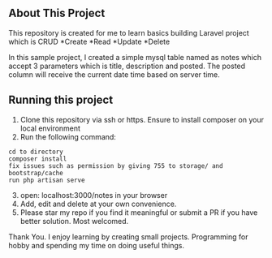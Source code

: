 ## About This Project
This repository is created for me to learn basics building Laravel project which is CRUD
    *Create
    *Read
    *Update
    *Delete

In this sample project, I created a simple mysql table named as notes which accept 3 parameters which is title, description and posted. The posted column will receive the current date time based on server time.

## Running this project
1. Clone this repository via ssh or https. Ensure to install composer on your local environment
2. Run the following command:
```
cd to directory
composer install
fix issues such as permission by giving 755 to storage/ and  bootstrap/cache
run php artisan serve
```
3. open: localhost:3000/notes in your browser
4. Add, edit and delete at your own convenience.
5. Please star my repo if you find it meaningful or submit a PR if you have better solution. Most welcomed.

Thank You.
I enjoy learning by creating small projects.
Programming for hobby and spending my time on doing useful things.